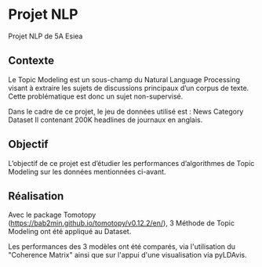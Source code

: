 # Projet NLP
Projet NLP de 5A Esiea 

## Contexte

Le Topic Modeling est un sous-champ du Natural Language Processing visant à extraire les sujets de discussions principaux d’un corpus de texte.
Cette problématique est donc un sujet non-supervisé.

Dans le cadre de ce projet, le jeu de données utilisé est : News Category Dataset
Il contenant 200K headlines de journaux en anglais.

## Objectif 

L’objectif de ce projet est d’étudier les performances d’algorithmes de Topic Modeling sur les données mentionnées ci-avant.

## Réalisation

Avec le package Tomotopy (https://bab2min.github.io/tomotopy/v0.12.2/en/), 3 Méthode de Topic Modeling ont été appliqué au Dataset.

Les performances des 3 modèles ont été comparés, via l'utilisation du "Coherence Matrix" ainsi que sur l'appui d'une visualisation via pyLDAvis.

